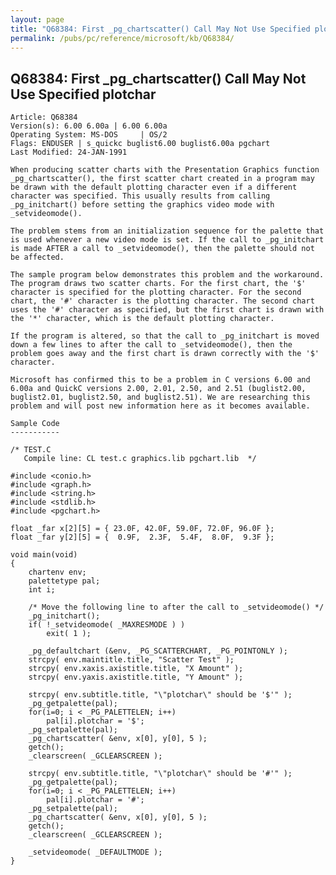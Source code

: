 ```yaml
---
layout: page
title: "Q68384: First _pg_chartscatter() Call May Not Use Specified plotchar"
permalink: /pubs/pc/reference/microsoft/kb/Q68384/
---
```


## Q68384: First _pg_chartscatter() Call May Not Use Specified plotchar

	Article: Q68384
	Version(s): 6.00 6.00a | 6.00 6.00a
	Operating System: MS-DOS     | OS/2
	Flags: ENDUSER | s_quickc buglist6.00 buglist6.00a pgchart
	Last Modified: 24-JAN-1991
	
	When producing scatter charts with the Presentation Graphics function
	_pg_chartscatter(), the first scatter chart created in a program may
	be drawn with the default plotting character even if a different
	character was specified. This usually results from calling
	_pg_initchart() before setting the graphics video mode with
	_setvideomode().
	
	The problem stems from an initialization sequence for the palette that
	is used whenever a new video mode is set. If the call to _pg_initchart
	is made AFTER a call to _setvideomode(), then the palette should not
	be affected.
	
	The sample program below demonstrates this problem and the workaround.
	The program draws two scatter charts. For the first chart, the '$'
	character is specified for the plotting character. For the second
	chart, the '#' character is the plotting character. The second chart
	uses the '#' character as specified, but the first chart is drawn with
	the '*' character, which is the default plotting character.
	
	If the program is altered, so that the call to _pg_initchart is moved
	down a few lines to after the call to _setvideomode(), then the
	problem goes away and the first chart is drawn correctly with the '$'
	character.
	
	Microsoft has confirmed this to be a problem in C versions 6.00 and
	6.00a and QuickC versions 2.00, 2.01, 2.50, and 2.51 (buglist2.00,
	buglist2.01, buglist2.50, and buglist2.51). We are researching this
	problem and will post new information here as it becomes available.
	
	Sample Code
	-----------
	
	/* TEST.C
	   Compile line: CL test.c graphics.lib pgchart.lib  */
	
	#include <conio.h>
	#include <graph.h>
	#include <string.h>
	#include <stdlib.h>
	#include <pgchart.h>
	
	float _far x[2][5] = { 23.0F, 42.0F, 59.0F, 72.0F, 96.0F };
	float _far y[2][5] = {  0.9F,  2.3F,  5.4F,  8.0F,  9.3F };
	
	void main(void)
	{
	    chartenv env;
	    palettetype pal;
	    int i;
	
	    /* Move the following line to after the call to _setvideomode() */
	    _pg_initchart();
	    if( !_setvideomode( _MAXRESMODE ) )
	        exit( 1 );
	
	    _pg_defaultchart (&env, _PG_SCATTERCHART, _PG_POINTONLY );
	    strcpy( env.maintitle.title, "Scatter Test" );
	    strcpy( env.xaxis.axistitle.title, "X Amount" );
	    strcpy( env.yaxis.axistitle.title, "Y Amount" );
	
	    strcpy( env.subtitle.title, "\"plotchar\" should be '$'" );
	    _pg_getpalette(pal);
	    for(i=0; i < _PG_PALETTELEN; i++)
	        pal[i].plotchar = '$';
	    _pg_setpalette(pal);
	    _pg_chartscatter( &env, x[0], y[0], 5 );
	    getch();
	    _clearscreen( _GCLEARSCREEN );
	
	    strcpy( env.subtitle.title, "\"plotchar\" should be '#'" );
	    _pg_getpalette(pal);
	    for(i=0; i < _PG_PALETTELEN; i++)
	        pal[i].plotchar = '#';
	    _pg_setpalette(pal);
	    _pg_chartscatter( &env, x[0], y[0], 5 );
	    getch();
	    _clearscreen( _GCLEARSCREEN );
	
	    _setvideomode( _DEFAULTMODE );
	}
